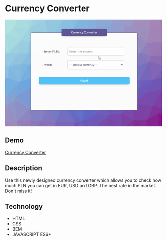 # Currency Converter

![currency_converter_animation](https://github.com/monikabakowicz/currency_converter/blob/main/images/Animation.gif?raw=true)

## Demo
[Currency Converter](http://127.0.0.1:5501/index.html)

## Description
Use this newly designed currency converter which allows you to check how much PLN you can get in EUR, USD and GBP. The best rate in the market. Don't miss it! 

## Technology
- HTML
- CSS
- BEM
- JAVASCRIPT ES6+